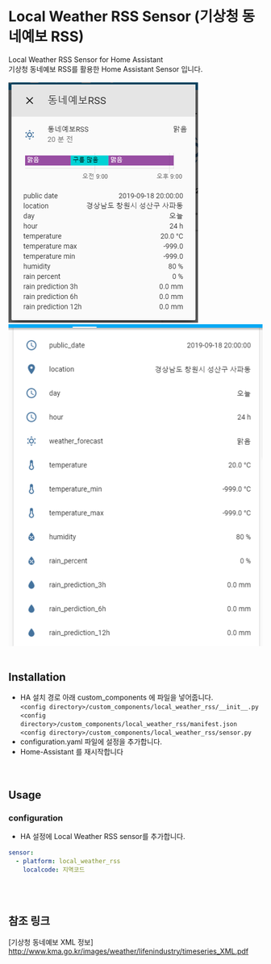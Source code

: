 # Local Weather RSS Sensor (기상청 동네예보 RSS)
Local Weather RSS Sensor for Home Assistant<br>
기상청 동네예보 RSS를 활용한 Home Assistant Sensor 입니다.<br>
<br>
![screenshot_1](https://github.com/miumida/local_weather_rss/blob/master/local_weather_rss_screenshot_1.png)<br>
![screenshot_2](https://github.com/miumida/local_weather_rss/blob/master/local_weather_rss_screenshot_2.png)
<br><br>
## Installation
- HA 설치 경로 아래 custom_components 에 파일을 넣어줍니다.<br>
  `<config directory>/custom_components/local_weather_rss/__init__.py`<br>
  `<config directory>/custom_components/local_weather_rss/manifest.json`<br>
  `<config directory>/custom_components/local_weather_rss/sensor.py`<br>
- configuration.yaml 파일에 설정을 추가합니다.<br>
- Home-Assistant 를 재시작합니다<br>
<br><br>
## Usage
### configuration
- HA 설정에 Local Weather RSS sensor를 추가합니다.<br>
```yaml
sensor:
  - platform: local_weather_rss
    localcode: 지역코드
```
<br><br>
## 참조 링크
[기상청 동네예보 XML 정보] <http://www.kma.go.kr/images/weather/lifenindustry/timeseries_XML.pdf>
